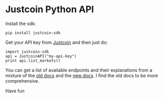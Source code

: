 # Justcoin Python API

Install the sdk:

	pip install justcoin-sdk


Get your API key from [Justcoin](https://justcoin.com/client/#settings/apikeys) and then just do:

	import justcoin-sdk
    api = JustcoinAPI("my-api-key")
    print api.list_markets()


You can get a list of available endpoints and their explanations from a mixture of the [old docs](http://docs.justcoin.apiary.io/) and the [new docs](http://wiki.justcoin.com/API). I find the old docs to be more comprehensive.

Have fun
